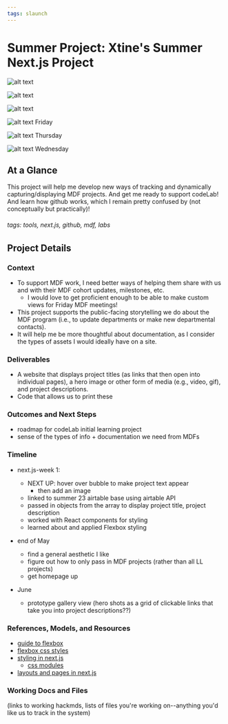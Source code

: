 ```yaml
---
tags: slaunch
---
```

# Summer Project: Xtine's Summer Next.js Project

![alt text](https://files.slack.com/files-pri/T0HTW3H0V-F059CNA0TJL/screen_shot_2023-05-19_at_4.30.34_pm.png?pub_secret=0adc2171fd)

![alt text](https://files.slack.com/files-pri/T0HTW3H0V-F059CJEL196/screen_shot_2023-05-19_at_4.02.18_pm.png?pub_secret=7069508464)

![alt text](https://files.slack.com/files-pri/T0HTW3H0V-F058NLCC550/screen_shot_2023-05-19_at_3.14.48_pm.png?pub_secret=fd0ef2031f)

![alt text](https://files.slack.com/files-pri/T0HTW3H0V-F059C5RGK96/screen_shot_2023-05-19_at_2.38.47_pm.png?pub_secret=5240142b90)
Friday

![alt text](https://files.slack.com/files-pri/T0HTW3H0V-F058GBRTDR8/screen_shot_2023-05-18_at_3.24.01_pm.png?pub_secret=5009e89160)
Thursday

![alt text](https://files.slack.com/files-pri/T0HTW3H0V-F058A89UHQS/screen_shot_2023-05-17_at_4.38.26_pm.png?pub_secret=f4f5a14e98)
Wednesday

## At a Glance

This project will help me develop new ways of tracking and dynamically capturing/displaying MDF projects. And get me ready to support codeLab! And learn how github works, which I remain pretty confused by (not conceptually but practically)!

###### tags: tools, next.js, github, mdf, labs

## Project Details

### Context

* To support MDF work, I need better ways of helping them share with us and with their MDF cohort updates, milestones, etc.
    * I would love to get proficient enough to be able to make custom views for Friday MDF meetings!
* This project supports the public-facing storytelling we do about the MDF program (i.e., to update departments or make new departmental contacts).
* It will help me be more thoughtful about documentation, as I consider the types of assets I would ideally have on a site.

### Deliverables 
* A website that displays project titles (as links that then open into individual pages), a hero image or other form of media (e.g., video, gif), and project descriptions.
* Code that allows us to print these


### Outcomes and Next Steps

* roadmap for codeLab initial learning project
* sense of the types of info + documentation we need from MDFs

### Timeline
* next.js-week 1:
    * NEXT UP: hover over bubble to make project text appear
        * then add an image
    * linked to summer 23 airtable base using airtable API
    * passed in objects from the array to display project title, project description 
    * worked with React components for styling
    * learned about and applied Flexbox styling
* end of May
    * find a general aesthetic I like
    * figure out how to only pass in MDF projects (rather than all LL projects)
    * get homepage up

* June
    * prototype gallery view (hero shots as a grid of clickable links that take you into project descriptions??)


### References, Models, and Resources 
* [guide to flexbox](https://css-tricks.com/snippets/css/a-guide-to-flexbox/)
* [flexbox css styles](https://tobiasahlin.com/blog/common-flexbox-patterns/#3x3-grid)
* [styling in next.js](https://nextjs.org/docs/app/building-your-application/styling)
    * [css modules](https://nextjs.org/docs/app/building-your-application/styling/css-modules)
* [layouts and pages in next.js](https://nextjs.org/docs/pages/building-your-application/routing/pages-and-layouts)

### Working Docs and Files

(links to working hackmds, lists of files you're working on--anything you'd like us to track in the system)